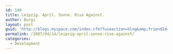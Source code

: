 ```yaml
---
id: 149
title: Leipzig. April. Sonne. Rise Against.
author: Burgi
layout: post
guid: 'http://blogs.myspace.com/index.cfm?fuseaction=blog&amp;friendId=11116526'
permalink: /2007/04/14/leipzig-april-sonne-rise-against/
categories:
  - Development
---
```


  
  